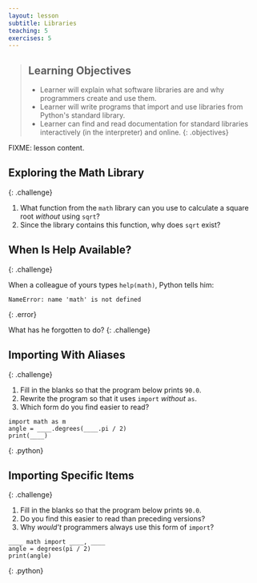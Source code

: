 ```yaml
---
layout: lesson
subtitle: Libraries
teaching: 5
exercises: 5
---
```

> ## Learning Objectives
>
> * Learner will explain what software libraries are
>   and why programmers create and use them.
> * Learner will write programs that import and use libraries from Python's standard library.
> * Learner can find and read documentation for standard libraries
>   interactively (in the interpreter) and online.
{: .objectives}

FIXME: lesson content.

## Exploring the Math Library
{: .challenge}

1. What function from the `math` library can you use to calculate a square root
   *without* using `sqrt`?
2. Since the library contains this function, why does `sqrt` exist?

## When Is Help Available?
{: .challenge}

When a colleague of yours types `help(math)`,
Python tells him:

~~~
NameError: name 'math' is not defined
~~~
{: .error}

What has he forgotten to do?
{: .challenge}

## Importing With Aliases
{: .challenge}

1. Fill in the blanks so that the program below prints `90.0`.
2. Rewrite the program so that it uses `import` *without* `as`.
3. Which form do you find easier to read?

~~~
import math as m
angle = ____.degrees(____.pi / 2)
print(____)
~~~
{: .python}

## Importing Specific Items
{: .challenge}

1. Fill in the blanks so that the program below prints `90.0`.
2. Do you find this easier to read than preceding versions?
3. Why *would't* programmers always use this form of `import`?

~~~
____ math import ____, ____
angle = degrees(pi / 2)
print(angle)
~~~
{: .python}
